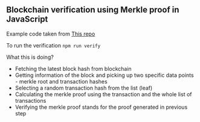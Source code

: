 ## Blockchain verification using Merkle proof in JavaScript

Example code taken from [This repo](https://gist.github.com/eddmann/6b8d0ddd3123c37f296b7680b8fa198a)

To run the verification
`npm run verify`

What this is doing?
- Fetching the latest block hash from blockchain
- Getting information of the block and picking up two specific data points - merkle root and transaction hashes
- Selecting a random transaction hash from the list (leaf)
- Calculating the merkle proof using the transaction and the whole list of transactions
- Verifying the merkle proof stands for the proof generated in previous step
